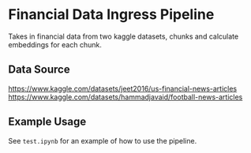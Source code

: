 # Financial Data Ingress Pipeline
Takes in financial data from two kaggle datasets, chunks and calculate embeddings for each chunk. 

## Data Source
https://www.kaggle.com/datasets/jeet2016/us-financial-news-articles
https://www.kaggle.com/datasets/hammadjavaid/football-news-articles

## Example Usage
See `test.ipynb` for an example of how to use the pipeline.